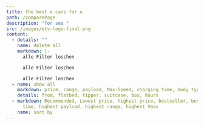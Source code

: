 ```yaml
---
title: the best e cars for u
path: /comparePage
description: "for seo "
src: /images/etv-logo-final.png
content:
  - details: ""
    name: delete all
    markdown: |-
      alle Filter loschen

      alle Filter loschen

      alle Filter loschen
  - name: show all
    markdown: price, range, payload, Max-Speed, charging time, body type
    details: from, flatbed, tipper, suitcase, box, hours
  - markdown: Recommended, Lowest price, highest price, bestseller, best charging
      time, highest payload, highest range, highest Vmax
    name: sort by
---
```

